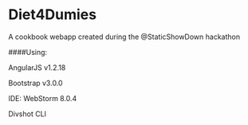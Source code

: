 # Diet4Dumies 

A cookbook webapp created during the @StaticShowDown hackathon

####Using: 

AngularJS v1.2.18 

Bootstrap v3.0.0

IDE: WebStorm 8.0.4

Divshot CLI
